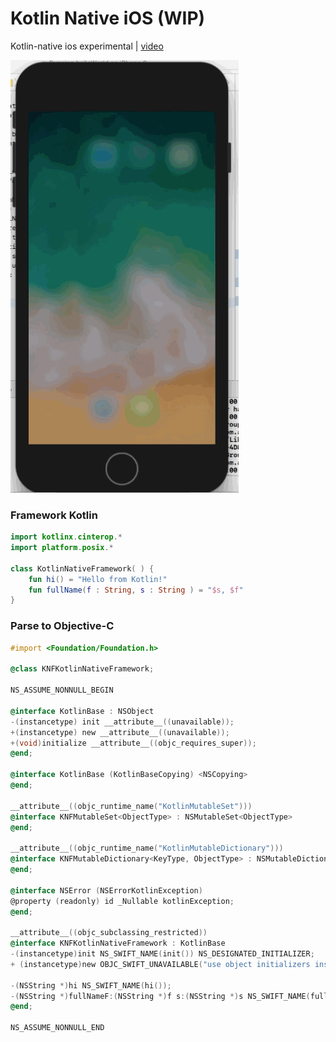 # Kotlin Native iOS  (WIP)
Kotlin-native ios experimental | [video](https://gaming.youtube.com/watch?v=9LrLrnD5p7I&feature=share)

![](/assets/kotlinNative.gif)


### Framework Kotlin 

```kotlin
import kotlinx.cinterop.*
import platform.posix.*

class KotlinNativeFramework( ) {
    fun hi() = "Hello from Kotlin!"
    fun fullName(f : String, s : String ) = "$s, $f"
}
```

### Parse to Objective-C

```objective-c
#import <Foundation/Foundation.h>

@class KNFKotlinNativeFramework;

NS_ASSUME_NONNULL_BEGIN

@interface KotlinBase : NSObject
-(instancetype) init __attribute__((unavailable));
+(instancetype) new __attribute__((unavailable));
+(void)initialize __attribute__((objc_requires_super));
@end;

@interface KotlinBase (KotlinBaseCopying) <NSCopying>
@end;

__attribute__((objc_runtime_name("KotlinMutableSet")))
@interface KNFMutableSet<ObjectType> : NSMutableSet<ObjectType>
@end;

__attribute__((objc_runtime_name("KotlinMutableDictionary")))
@interface KNFMutableDictionary<KeyType, ObjectType> : NSMutableDictionary<KeyType, ObjectType>
@end;

@interface NSError (NSErrorKotlinException)
@property (readonly) id _Nullable kotlinException;
@end;

__attribute__((objc_subclassing_restricted))
@interface KNFKotlinNativeFramework : KotlinBase
-(instancetype)init NS_SWIFT_NAME(init()) NS_DESIGNATED_INITIALIZER;
+ (instancetype)new OBJC_SWIFT_UNAVAILABLE("use object initializers instead");

-(NSString *)hi NS_SWIFT_NAME(hi());
-(NSString *)fullNameF:(NSString *)f s:(NSString *)s NS_SWIFT_NAME(fullName(f:s:));
@end;

NS_ASSUME_NONNULL_END
```

